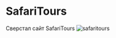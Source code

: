# SafariTours
Сверстал сайт SafariTours
![safaritours](https://user-images.githubusercontent.com/36445648/39858081-2766cc42-543e-11e8-80d3-fe2b13bf0478.png)

